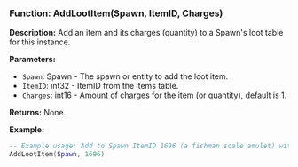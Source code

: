 ### Function: AddLootItem(Spawn, ItemID, Charges)

**Description:**
Add an item and its charges (quantity) to a Spawn's loot table for this instance.

**Parameters:**
- `Spawn`: Spawn - The spawn or entity to add the loot item.
- `ItemID`: int32 - ItemID from the items table.
- `Charges`: int16 - Amount of charges for the item (or quantity), default is 1.

**Returns:** None.

**Example:**

```lua
-- Example usage: Add to Spawn ItemID 1696 (a fishman scale amulet) with Quantity of 1.
AddLootItem(Spawn, 1696)
```
